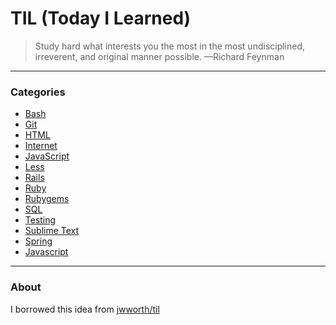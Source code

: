 # TIL (Today I Learned)

> Study hard what interests you the most in the most undisciplined, irreverent,
> and original manner possible. —Richard Feynman

---

### Categories

- [Bash](bash)
- [Git](git)
- [HTML](html)
- [Internet](internet)
- [JavaScript](javascript)
- [Less](less)
- [Rails](rails)
- [Ruby](ruby)
- [Rubygems](rubygems)
- [SQL](sql)
- [Testing](testing)
- [Sublime Text](sublime)
- [Spring](spring)
- [Javascript](javascript)

---

### About

I borrowed this idea from [jwworth/til](https://github.com/jwworth/til)
